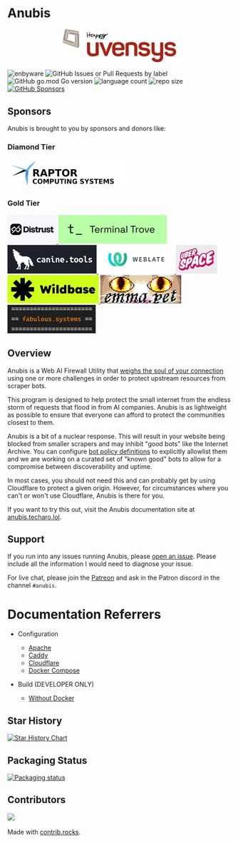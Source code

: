 # Anubis

<center>
<img width=256 src="./web/static/img/happy.webp" alt="A smiling chibi dark-skinned anthro jackal with brown hair and tall ears looking victorious with a thumbs-up" />
</center>

![enbyware](https://pride-badges.pony.workers.dev/static/v1?label=enbyware&labelColor=%23555&stripeWidth=8&stripeColors=FCF434%2CFFFFFF%2C9C59D1%2C2C2C2C)
![GitHub Issues or Pull Requests by label](https://img.shields.io/github/issues/TecharoHQ/anubis)
![GitHub go.mod Go version](https://img.shields.io/github/go-mod/go-version/TecharoHQ/anubis)
![language count](https://img.shields.io/github/languages/count/TecharoHQ/anubis)
![repo size](https://img.shields.io/github/repo-size/TecharoHQ/anubis)
[![GitHub Sponsors](https://img.shields.io/github/sponsors/Xe)](https://github.com/sponsors/Xe)

## Sponsors

Anubis is brought to you by sponsors and donors like:

### Diamond Tier

<a href="https://www.raptorcs.com/content/base/products.html">
  <img src="./docs/static/img/sponsors/raptor-computing-logo.webp" alt="Raptor Computing Systems" height=64 />
</a>

### Gold Tier

<a href="https://distrust.co?utm_campaign=github&utm_medium=referral&utm_content=anubis">
  <img src="./docs/static/img/sponsors/distrust-logo.webp" alt="Distrust" height="64">
</a>
<a href="https://terminaltrove.com/?utm_campaign=github&utm_medium=referral&utm_content=anubis&utm_source=abgh">
  <img src="./docs/static/img/sponsors/terminal-trove.webp" alt="Terminal Trove" height="64">
</a>
<a href="https://canine.tools?utm_campaign=github&utm_medium=referral&utm_content=anubis">
  <img src="./docs/static/img/sponsors/caninetools-logo.webp" alt="canine.tools" height="64">
</a>
<a href="https://weblate.org/">
  <img src="./docs/static/img/sponsors/weblate-logo.webp" alt="Weblate" height="64">
</a>
<a href="https://uberspace.de/">
  <img src="./docs/static/img/sponsors/uberspace-logo.webp" alt="Uberspace" height="64">
</a>
<a href="https://wildbase.xyz/">
  <img src="./docs/static/img/sponsors/wildbase-logo.webp" alt="Wildbase" height="64">
</a>
<a href="https://emma.pet">
  <img
    src="./docs/static/img/sponsors/nepeat-logo.webp"
    alt="Cat eyes over the word Emma in a serif font"
    height="64"
  />
</a>
<a href="https://fabulous.systems/">
  <img
    src="./docs/static/img/sponsors/fabulous-systems.webp"
    alt="Cat eyes over the word Emma in a serif font"
    height="64"
  />
</a>

## Overview

Anubis is a Web AI Firewall Utility that [weighs the soul of your connection](https://en.wikipedia.org/wiki/Weighing_of_souls) using one or more challenges in order to protect upstream resources from scraper bots.

This program is designed to help protect the small internet from the endless storm of requests that flood in from AI companies. Anubis is as lightweight as possible to ensure that everyone can afford to protect the communities closest to them.

Anubis is a bit of a nuclear response. This will result in your website being blocked from smaller scrapers and may inhibit "good bots" like the Internet Archive. You can configure [bot policy definitions](./docs/docs/admin/policies.mdx) to explicitly allowlist them and we are working on a curated set of "known good" bots to allow for a compromise between discoverability and uptime.

In most cases, you should not need this and can probably get by using Cloudflare to protect a given origin. However, for circumstances where you can't or won't use Cloudflare, Anubis is there for you.

If you want to try this out, visit the Anubis documentation site at [anubis.techaro.lol](https://anubis.techaro.lol).

## Support

If you run into any issues running Anubis, please [open an issue](https://github.com/TecharoHQ/anubis/issues/new?template=Blank+issue). Please include all the information I would need to diagnose your issue.

For live chat, please join the [Patreon](https://patreon.com/cadey) and ask in the Patron discord in the channel `#anubis`.


# Documentation Referrers

- Configuration
    - [Apache](https://anubis.techaro.lol/docs/admin/environments/apache)
    - [Caddy](https://anubis.techaro.lol/docs/admin/environments/caddy)
    - [Cloudflare](https://anubis.techaro.lol/docs/admin/environments/cloudflare)
    - [Docker Compose](https://anubis.techaro.lol/docs/admin/environments/docker-compose)

- Build (DEVELOPER ONLY)
    - [Without Docker](https://anubis.techaro.lol/docs/developer/building-anubis)


## Star History

<a href="https://www.star-history.com/#TecharoHQ/anubis&Date">
 <picture>
   <source media="(prefers-color-scheme: dark)" srcset="https://api.star-history.com/svg?repos=TecharoHQ/anubis&type=Date&theme=dark" />
   <source media="(prefers-color-scheme: light)" srcset="https://api.star-history.com/svg?repos=TecharoHQ/anubis&type=Date" />
   <img alt="Star History Chart" src="https://api.star-history.com/svg?repos=TecharoHQ/anubis&type=Date" />
 </picture>
</a>

## Packaging Status

[![Packaging status](https://repology.org/badge/vertical-allrepos/anubis-anti-crawler.svg?columns=3)](https://repology.org/project/anubis-anti-crawler/versions)

## Contributors

<a href="https://github.com/TecharoHQ/anubis/graphs/contributors">
  <img src="https://contrib.rocks/image?repo=TecharoHQ/anubis" />
</a>

Made with [contrib.rocks](https://contrib.rocks).


